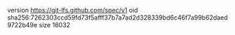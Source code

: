 version https://git-lfs.github.com/spec/v1
oid sha256:7262303ccd59fd73f5afff37b7a7ad2d328339bd6c46f7a99b62daed9722b49e
size 16032
